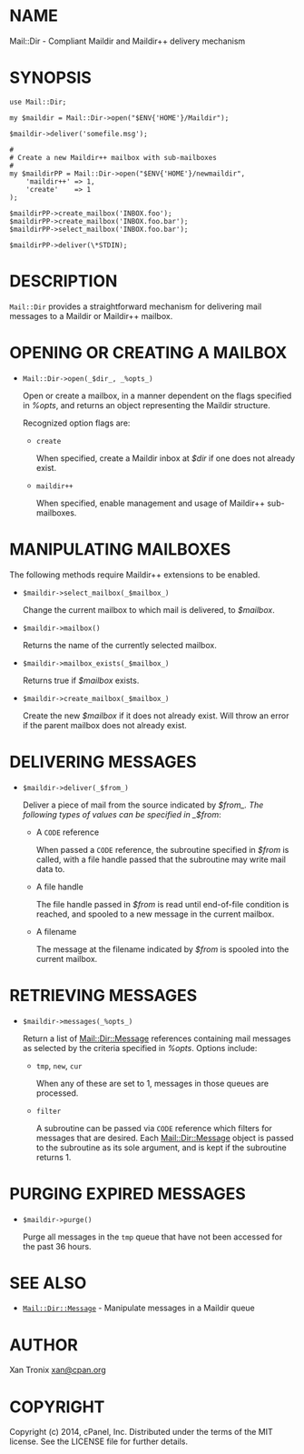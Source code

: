 # NAME

Mail::Dir - Compliant Maildir and Maildir++ delivery mechanism

# SYNOPSIS

    use Mail::Dir;

    my $maildir = Mail::Dir->open("$ENV{'HOME'}/Maildir");

    $maildir->deliver('somefile.msg');

    #
    # Create a new Maildir++ mailbox with sub-mailboxes
    #
    my $maildirPP = Mail::Dir->open("$ENV{'HOME'}/newmaildir",
        'maildir++' => 1,
        'create'    => 1
    );

    $maildirPP->create_mailbox('INBOX.foo');
    $maildirPP->create_mailbox('INBOX.foo.bar');
    $maildirPP->select_mailbox('INBOX.foo.bar');

    $maildirPP->deliver(\*STDIN);

# DESCRIPTION

`Mail::Dir` provides a straightforward mechanism for delivering mail messages
to a Maildir or Maildir++ mailbox.

# OPENING OR CREATING A MAILBOX

- `Mail::Dir->open(_$dir_, _%opts_)`

    Open or create a mailbox, in a manner dependent on the flags specified in
    _%opts_, and returns an object representing the Maildir structure.

    Recognized option flags are:

    - `create`

        When specified, create a Maildir inbox at _$dir_ if one does not already
        exist.

    - `maildir++`

        When specified, enable management and usage of Maildir++ sub-mailboxes.

# MANIPULATING MAILBOXES

The following methods require Maildir++ extensions to be enabled.

- `$maildir->select_mailbox(_$mailbox_)`

    Change the current mailbox to which mail is delivered, to _$mailbox_.

- `$maildir->mailbox()`

    Returns the name of the currently selected mailbox.

- `$maildir->mailbox_exists(_$mailbox_)`

    Returns true if _$mailbox_ exists.

- `$maildir->create_mailbox(_$mailbox_)`

    Create the new _$mailbox_ if it does not already exist.  Will throw an error
    if the parent mailbox does not already exist.

# DELIVERING MESSAGES

- `$maildir->deliver(_$from_)`

    Deliver a piece of mail from the source indicated by _$from_.  The following
    types of values can be specified in _$from_:

    - A `CODE` reference

        When passed a `CODE` reference, the subroutine specified in _$from_ is called,
        with a file handle passed that the subroutine may write mail data to.

    - A file handle

        The file handle passed in _$from_ is read until end-of-file condition is
        reached, and spooled to a new message in the current mailbox.

    - A filename

        The message at the filename indicated by _$from_ is spooled into the current
        mailbox.

# RETRIEVING MESSAGES

- `$maildir->messages(_%opts_)`

    Return a list of [Mail::Dir::Message](https://metacpan.org/pod/Mail::Dir::Message) references containing mail messages as
    selected by the criteria specified in _%opts_.  Options include:

    - `tmp`, `new`, `cur`

        When any of these are set to 1, messages in those queues are processed.

    - `filter`

        A subroutine can be passed via `CODE` reference which filters for messages
        that are desired.  Each [Mail::Dir::Message](https://metacpan.org/pod/Mail::Dir::Message) object is passed to the
        subroutine as its sole argument, and is kept if the subroutine returns 1.

# PURGING EXPIRED MESSAGES

- `$maildir->purge()`

    Purge all messages in the `tmp` queue that have not been accessed for the past
    36 hours.

# SEE ALSO

- [`Mail::Dir::Message`](https://metacpan.org/pod/Mail::Dir::Message) - Manipulate messages in a Maildir queue

# AUTHOR

Xan Tronix <xan@cpan.org>

# COPYRIGHT

Copyright (c) 2014, cPanel, Inc.  Distributed under the terms of the MIT
license.  See the LICENSE file for further details.
